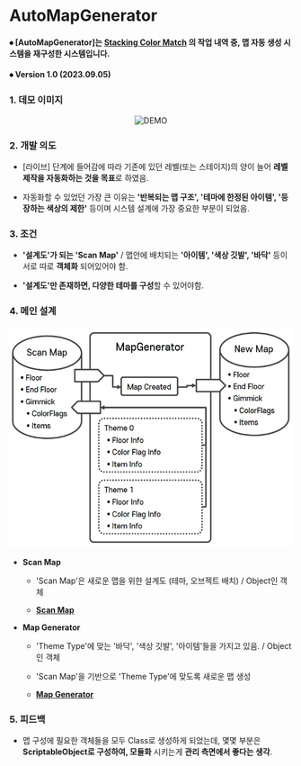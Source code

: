 # AutoMapGenerator

#### ⦁ [AutoMapGenerator]는 **[Stacking Color Match](https://play.google.com/store/apps/details?id=io.supercent.stackingcolormatch)** 의 작업 내역 중, 맵 자동 생성 시스템을 재구성한 시스템입니다.

#### ⦁ Version 1.0 (2023.09.05)

### 1. 데모 이미지

<p align="center">
    <img src="./AutoMapGenerator/ImageGroup/DEMO.gif" alt="DEMO" width="900">
</p>

### 2. 개발 의도

- [라이브] 단계에 들어감에 따라 기존에 있던 레벨(또는 스테이지)의 양이 늘어 **레벨 제작을 자동화하는 것을 목표**로 하였음.

- 자동화할 수 있었던 가장 큰 이유는 **'반복되는 맵 구조', '테마에 한정된 아이템', '등장하는 색상의 제한'** 등이며 시스템 설계에 가장 중요한 부분이 되었음.

### 3. 조건

- **'설계도'가 되는 'Scan Map'** / 맵안에 배치되는 **'아이템', '색상 깃발', '바닥'** 등이 서로 따로 **객체화** 되어있어야 함.

- **'설계도'만 존재하면, 다양한 테마를 구성**할 수 있어야함.

### 4. 메인 설계
 
<p align="center">
    <img src="./AutoMapGenerator/ImageGroup/Structure.png" alt="Structure" width="600">
</p>

- **Scan Map**

  - 'Scan Map'은 새로운 맵을 위한 설계도 (테마, 오브젝트 배치) / Object인 객체
 
  - **[Scan Map](https://github.com/MinjunISAAC/AutoMapGenerator/blob/main/AutoMapGenerator/Assets/Game/Scripts/Map/ScanMap.cs)**
 
- **Map Generator**

  - 'Theme Type'에 맞는 '바닥', '색상 깃발', '아이템'들을 가지고 있음. / Object인 객체
 
  - 'Scan Map'을 기반으로 'Theme Type'에 맞도록 새로운 맵 생성
 
  - **[Map Generator](https://github.com/MinjunISAAC/AutoMapGenerator/blob/main/AutoMapGenerator/Assets/Game/Scripts/Map/MapGenerator.cs)**
  
### 5. 피드백

- 맵 구성에 필요한 객체들을 모두 Class로 생성하게 되었는데, 몇몇 부분은 **ScriptableObject로 구성하여, 모듈화** 시키는게 **관리 측면에서 좋다는 생각**.
 
